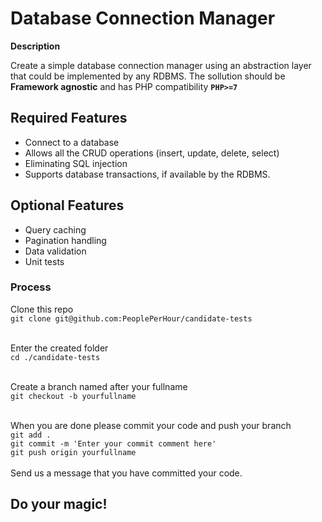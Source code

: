 # Database Connection Manager

**Description**

Create a simple database connection manager using an abstraction layer that could be implemented by any RDBMS.
The sollution should be **Framework agnostic** and has PHP compatibility **`PHP>=7`**
<br />

## Required Features
- Connect to a database
- Allows all the CRUD operations (insert, update, delete, select)
- Eliminating SQL injection
- Supports database transactions, if available by the RDBMS.

## Optional Features
- Query caching
- Pagination handling
- Data validation
- Unit tests

### Process

Clone this repo<br>
`git clone git@github.com:PeoplePerHour/candidate-tests`
<br>
<br>

Enter the created folder<br>
`cd ./candidate-tests`<br>
<br>

Create a branch named after your fullname<br>
`git checkout -b yourfullname`<br>
<br>

When you are done please commit your code and push your branch<br>
`git add .`<br>
`git commit -m 'Enter your commit comment here'`<br>
`git push origin yourfullname`<br>
<br>
Send us a message that you have committed your code.

## Do your magic!
